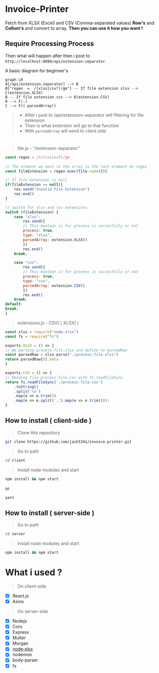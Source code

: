 # Invoice-Printer
Fetch from XLSX (Excel) and CSV (Comma-separated values) **Row's**  and **Collum's** and convert to array.
**Then you can use it how you want !**

## Require Processing Process
Then what will happen after then i post  to `http://localhost:8080/api/extension-separator`.

A basic diagram for beginner's  

``` mermaid
graph LR
A[/api/extension-separator] --> B
B["regex  =  /(xlsx|csv?)/gm"] -- If file extension xlsx --> C(extension.XLSX)
B -- If file extension csv --> D(extension.CSV)
D --> F(.)
C --> F(( parsedArray))
```

> - After i post to /api/extension-separator will filtering for file extension
> - Then is what extension will go to that function
> - With `parsedArray` will send to client side
#
> file.js - "/extension-separator"
```js
const regex = /(xlsx|csv?)/gm
	
// The element we want in the array is the last element on regex
const fileExtension = regex.exec(file.name)[0]

// If file extension is null
if(fileExtension == null){
	res.send("Invalid File Extension")
	res.end()
}

// Switch for xlsx and csv extensions
switch (fileExtension) {
	case "xlsx":
		res.send({
		// This boolean is for process is succesfully or not 
		process: true,
		type: "xlsx",
		parsedArray: extension.XLSX()
		})
		res.end()
	break;

	case "csv":
		res.send({
		// This boolean is for process is succesfully or not 
		process: true,
		type: "csv",
		parsedArray: extension.CSV()
		})
		res.end()
	break;
default:
break;
}
```

>extensions.js - CSV( ) XLSX( )
```js
const xlsx = require("node-xlsx")
const fs = require("fs")

exports.XLSX = () => {
// We parsing process-file.xlsx and define to parsedRaw
const parsedRaw = xlsx.parse("./process-file.xlsx")
return parsedRaw[0].data
}

exports.CSV = () => {
// Reading file process-file.csv with fs.readFileSync 
return fs.readFileSync('./process-file.csv')
	.toString()
	.split('\n')
	.map(e => e.trim())
	.map(e => e.split(',').map(e => e.trim()));
}
```
## How to install ( client-side )

> Clone this repository
```sh
git clone https://github.com/jack5341/invoice-printer.git
```
> Go to path
```sh
cd client
```
>Install node modules and start
```sh
npm install && npm start
```

or

```sh
yarn
```

## How to install ( server-side )
> Go to path
```sh
cd server
```
> Install node modules and start
```sh
npm install && npm start
```   

# What i used ? 
> On client-side 
- [x] React.js
- [x] Axios
> On server-side
- [x] Nodejs
- [x] Cors
- [x] Express
- [x] Multer
- [x] Morgan
- [x] [node-xlsx](https://www.npmjs.com/package/node-xlsx)
- [x] nodemon
- [x] body-parser
- [x] fs
